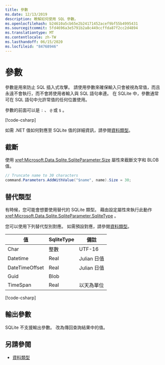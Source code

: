 ```yaml
---
title: 參數
ms.date: 12/13/2019
description: 瞭解如何使用 SQL 參數。
ms.openlocfilehash: b24610a5cb65e2b24171452acef9bf55b4995431
ms.sourcegitcommit: 5fd4696a3e5791b2a8c449ccffda87f2cc2d4894
ms.translationtype: MT
ms.contentlocale: zh-TW
ms.lasthandoff: 06/15/2020
ms.locfileid: "84768946"
---
```

# <a name="parameters"></a>參數

參數是用來防止 SQL 插入式攻擊。 請使用參數來確保輸入只會被視為常值，而且永遠不會執行，而不會將使用者輸入與 SQL 語句串連。 在 SQLite 中，參數通常可在 SQL 語句中允許常值的任何位置使用。

參數的前面可以是 `:` 、 `@` 或 `$` 。

[!code-csharp[](../../../../samples/snippets/standard/data/sqlite/HelloWorldSample/Program.cs?name=snippet_Parameter)]

如需 .NET 值如何對應至 SQLite 值的詳細資訊，請參閱[資料類型](types.md)。

## <a name="truncation"></a>截斷

使用 <xref:Microsoft.Data.Sqlite.SqliteParameter.Size> 屬性來截斷文字和 BLOB 值。

```csharp
// Truncate name to 30 characters
command.Parameters.AddWithValue("$name", name).Size = 30;
```

## <a name="alternative-types"></a>替代類型

有時候，您可能會想要使用替代的 SQLite 類型。 藉由設定屬性來執行此動作 <xref:Microsoft.Data.Sqlite.SqliteParameter.SqliteType> 。

您可以使用下列替代型別對應。 如需預設對應，請參閱[資料類型](types.md)。

| 值          | SqliteType | 備註          |
| -------------- | ---------- | ---------------- |
| Char           | 整數    | UTF-16           |
| Datetime       | Real       | Julian 日值 |
| DateTimeOffset | Real       | Julian 日值 |
| Guid           | Blob       |                  |
| TimeSpan       | Real       | 以天為單位          |

[!code-csharp[](../../../../samples/snippets/standard/data/sqlite/DateAndTimeSample/Program.cs?name=snippet_SqliteType)]

## <a name="output-parameters"></a>輸出參數

SQLite 不支援輸出參數。 改為傳回查詢結果中的值。

## <a name="see-also"></a>另請參閱

* [資料類型](types.md)
